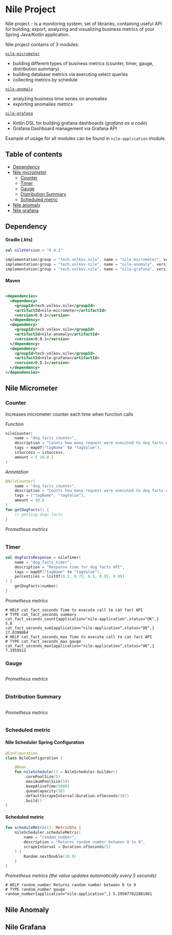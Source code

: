 # Nile Project

Nile project - is a monitoring system, set of libraries, containing useful API for building, export, analyzing and visualizing business metrics of your Spring Java/Kotlin application. 

Nile project contains of 3 modules:

[`nile-micrometer`](#nile-micrometer)
  - building different types of business metrics (counter, timer, gauge, distribution summary)
  - building database metrics via executing select queries
  - collecting metrics by schedule

[`nile-anomaly`](#nile-anomaly)
  - analyzing business time series on anomalies
  - exporting anomalies metrics 

[`nile-grafana`](#nile-grafana)
  - Kotlin DSL for building grafana dashboards (*grafana as a code*)
  - Grafana Dashboard management via Grafana API

Example of usage for all modules can be found in `nile-application` module.

## Table of contents

- [Dependency](#Dependency)
- [Nile micrometer](#nile-micrometer)
    - [Counter](#nile-micrometer-counter)
    - [Timer](#nile-micrometer-timer)
    - [Gauge](#nile-micrometer-gauge)
    - [Distribution Summary](#nile-micrometer-distribution-summary)
    - [Scheduled metric](#nile-micrometer-scheduled-metric)
- [Nile anomaly](#nile-anomaly)
- [Nile grafana](#nile-grafana)

## Dependency

#### Gradle (.kts)

```kotlin
val nileVersion = "0.0.1"

implementation(group = "tech.volkov.nile", name = "nile-micrometer", version = nileVersion)
implementation(group = "tech.volkov.nile", name = "nile-anomaly", version = nileVersion)
implementation(group = "tech.volkov.nile", name = "nile-grafana", version = nileVersion)
```

#### Maven

```xml

<dependencies>
  <dependency>
    <groupId>tech.volkov.nile</groupId>
    <artifactId>nile-micrometer</artifactId>
    <version>0.0.1</version>
  </dependency>
  <dependency>
    <groupId>tech.volkov.nile</groupId>
    <artifactId>nile-anomaly</artifactId>
    <version>0.0.1</version>
  </dependency>
  <dependency>
    <groupId>tech.volkov.nile</groupId>
    <artifactId>nile-grafana</artifactId>
    <version>0.0.1</version>
  </dependency>
</dependencies>
```

<a name="nile-micrometer"></a>
## Nile Micrometer

<a name="nile-micrometer-counter"></a>
### Counter

Increases micrometer counter each time when function calls  

*Function*

```kotlin
nileCounter(
    name = "dog_facts_counter",
    description = "Counts how many request were executed to dog facts API",
    tags = mapOf("tagName" to "tagValue"),
    isSuccess = isSuccess,
    amount = { 10.0 }
)
```

*Annotation*

```kotlin
@NileCounter(
    name = "dog_facts_counter",
    description = "Counts how many request were executed to dog facts API",
    tags = ["tagName", "tagValue"],
    amount = 10.0
)
fun getDogFacts() {
    // getting dogs facts
}
```

*Prometheus metrics*

```

```

<a name="nile-micrometer-timer"></a>
### Timer

```kotlin
val dogFactsResponse = nileTimer(
    name = "dog_facts_timer",
    description = "Response time for dog facts API",
    tags = mapOf("tagName" to "tagValue"),
    percentiles = listOf(0.5, 0.75, 0.9, 0.95, 0.99)
) {    
    getDogFacts(number)
}
```

*Prometheus metrics*

```
# HELP cat_fact_seconds Time to execute call to cat fact API
# TYPE cat_fact_seconds summary
cat_fact_seconds_count{application="nile-application",status="OK",} 5.0
cat_fact_seconds_sum{application="nile-application",status="OK",} 17.0398064
# HELP cat_fact_seconds_max Time to execute call to cat fact API
# TYPE cat_fact_seconds_max gauge
cat_fact_seconds_max{application="nile-application",status="OK",} 7.1959512
```

<a name="nile-micrometer-gauge"></a>
### Gauge

```kotlin

```

*Prometheus metrics*

```

```

<a name="nile-micrometer-distribution-summary"></a>
### Distribution Summary

```kotlin

```

*Prometheus metrics*

```

```

<a name="nile-micrometer-scheduled-metric"></a>
### Scheduled metric

#### Nile Scheduler Spring Configuration
```kotlin
@Configuration
class NileConfiguration {

    @Bean
    fun nileScheduler() = NileScheduler.builder()
        .corePoolSize(5)
        .maximumPoolSize(10)
        .keepAliveTime(5000)
        .queueCapacity(10)
        .defaultScrapeInterval(Duration.ofSeconds(30))
        .build()
}
```

#### Scheduled metric

```kotlin
fun scheduleMetric(): MetricDto {
    nileScheduler.scheduleMetric(
        name = "random_number",
        description = "Returns random number between 0 to 9",
        scrapeInterval = Duration.ofSeconds(5)
    ) {
        Random.nextDouble(10.0)
    }
}
```

*Prometheus metrics (the value updates automatically every 5 seconds)*

```
# HELP random_number Returns random number between 0 to 9
# TYPE random_number gauge
random_number{application="nile-application",} 5.295077022881081
```

<a name="nile-anomaly"></a>
## Nile Anomaly


<a name="nile-grafana"></a>
## Nile Grafana
